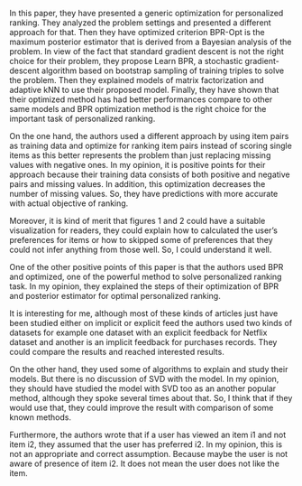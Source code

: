 In this paper, they have presented a generic optimization for personalized ranking. They analyzed the problem settings and presented a different approach for that. Then they have optimized criterion BPR-Opt is the maximum posterior estimator that is derived from a Bayesian analysis of the problem. In view of the fact that standard gradient descent is not the right choice for their problem, they propose Learn BPR, a stochastic gradient-descent algorithm based on bootstrap sampling of training triples to solve the problem. Then they explained models of matrix factorization and adaptive kNN to use their proposed model. Finally, they have shown that their optimized method has had better performances compare to other same models and BPR optimization method is the right choice for the important task of personalized ranking.

On the one hand, the authors used a different approach by using item pairs as training data and optimize for ranking item pairs instead of scoring single items as this better represents the problem than just replacing missing values with negative ones. In my opinion, it is positive points for their approach because their training data consists of both positive and negative pairs and missing values. In addition, this optimization decreases the number of missing values. So, they have predictions with more accurate with actual objective of ranking. 

Moreover, it is kind of merit that figures 1 and 2 could have a suitable visualization for readers, they could explain how to calculated the user’s preferences for items or how to skipped some of preferences that they could not infer anything from those well. So, I could understand it well.

One of the other positive points of this paper is that the authors used BPR and optimized, one of the powerful method to solve personalized ranking task. In my opinion, they explained the steps of their optimization of BPR and posterior estimator for optimal personalized ranking.

It is interesting for me, although most of these kinds of articles just have been studied either on implicit or explicit feed the authors used two kinds of datasets for example one dataset with an explicit feedback for Netflix dataset and another is an implicit feedback for purchases records. They could compare the results and reached interested results. 

On the other hand, they used some of algorithms to explain and study their models. But there is no discussion of SVD with the model. In my opinion, they should have studied the model with SVD too as an another popular method, although they spoke several times about that. So, I think that if they would use that, they could improve the result with comparison of some known methods.

Furthermore, the authors wrote that if a user has viewed an item i1 and not item i2, they assumed that the user has preferred i2. In my opinion, this is not an appropriate and correct assumption. Because maybe the user is not aware of presence of item i2. It does not mean the user does not like the item.  
